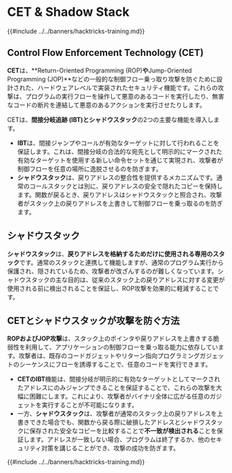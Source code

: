 # CET & Shadow Stack

{{#include ../../banners/hacktricks-training.md}}

## Control Flow Enforcement Technology (CET)

**CET**は、**Return-Oriented Programming (ROP)**や**Jump-Oriented Programming (JOP)**などの一般的な制御フロー乗っ取り攻撃を防ぐために設計された、ハードウェアレベルで実装されたセキュリティ機能です。これらの攻撃は、プログラムの実行フローを操作して悪意のあるコードを実行したり、無害なコードの断片を連結して悪意のあるアクションを実行させたりします。

CETは、**間接分岐追跡 (IBT)**と**シャドウスタック**の2つの主要な機能を導入します。

- **IBT**は、間接ジャンプやコールが有効なターゲットに対して行われることを保証します。これは、間接分岐の合法的な宛先として明示的にマークされた有効なターゲットを使用する新しい命令セットを通じて実現され、攻撃者が制御フローを任意の場所に逸脱させるのを防ぎます。
- **シャドウスタック**は、戻りアドレスの整合性を提供するメカニズムです。通常のコールスタックとは別に、戻りアドレスの安全で隠れたコピーを保持します。関数が戻るとき、戻りアドレスはシャドウスタックと照合され、攻撃者がスタック上の戻りアドレスを上書きして制御フローを乗っ取るのを防ぎます。

## シャドウスタック

**シャドウスタック**は、**戻りアドレスを格納するためだけに使用される専用のスタック**です。通常のスタックと連携して機能しますが、通常のプログラム実行から保護され、隠されているため、攻撃者が改ざんするのが難しくなっています。シャドウスタックの主な目的は、従来のスタック上の戻りアドレスに対する変更が使用される前に検出されることを保証し、ROP攻撃を効果的に軽減することです。

## CETとシャドウスタックが攻撃を防ぐ方法

**ROPおよびJOP攻撃**は、スタック上のポインタや戻りアドレスを上書きする脆弱性を利用して、アプリケーションの制御フローを乗っ取る能力に依存しています。攻撃者は、既存のコードガジェットやリターン指向プログラミングガジェットのシーケンスにフローを誘導することで、任意のコードを実行できます。

- **CETのIBT**機能は、間接分岐が明示的に有効なターゲットとしてマークされたアドレスにのみジャンプできることを保証することで、これらの攻撃を大幅に困難にします。これにより、攻撃者がバイナリ全体に広がる任意のガジェットを実行することが不可能になります。
- 一方、**シャドウスタック**は、攻撃者が通常のスタック上の戻りアドレスを上書きできた場合でも、関数から戻る際に破損したアドレスとシャドウスタックに保存された安全なコピーを比較することで**不一致が検出される**ことを保証します。アドレスが一致しない場合、プログラムは終了するか、他のセキュリティ対策を講じることができ、攻撃の成功を防ぎます。

{{#include ../../banners/hacktricks-training.md}}
